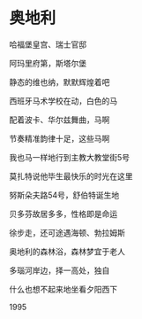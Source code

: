   

# 奥地利

哈福堡皇宫、瑞士官邸

阿玛里府第，斯塔尔堡

静态的维也纳，默默辉煌着吧

西班牙马术学校在动，白色的马

配着波卡、华尔兹舞曲，马啊

节奏精准韵律十足，这些马啊

我也马一样地行到主教大教堂街5号

莫扎特说他毕生最快乐的时光在这里

努斯朵夫路54号，舒伯特诞生地

贝多芬故居多多，性格即是命运

徐步走，还可途遇海顿、勃拉姆斯

奥地利的森林浴，森林梦宜于老人

多瑙河岸边，择一高处，独自

什么也想不起来地坐看夕阳西下

1995
